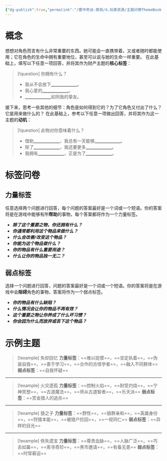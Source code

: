 ```yaml
---
{"dg-publish":true,"permalink":"/雾中奇谈-房规/4.玩家资源/主题问卷ThemeBook/1.起源主题/6.财产/"}
---
```


# 概念
想想对角色而言有什么非常重要的东西。她可能会一直携带着，又或者随时都能使用；它在角色的生命中拥有重要地位，甚至可以说与她的生命一样重要。
在此基础上，填写以下任意一项回答，并将其作为财产主题的**核心标签**：
>[!question] 你拥有什么？
>- 我从不会放下▁▁▁▁▁▁。
>- 我心爱的▁▁▁▁▁▁。
>- ▁▁▁▁▁▁如同我的挚友。

接下来，思考一些其他的细节：角色是如何得到它的？为了它角色又付出了什么？它是用来做什么的？
在此基础上，参考以下任意一项做出回答，并将其作为这一主题的**动机**：
>[!question] 此物对你意味着什么？
>- 借助▁▁▁▁▁▁，我总有一天能够▁▁▁▁▁▁。
>- 除了▁▁▁▁▁▁，我还要更多▁▁▁▁▁▁。
>- 我拥有▁▁▁▁▁▁，正是为了▁▁▁▁▁▁。

# 标签问卷
## 力量标签
任意选择两个问题进行回答，每个问题的答案最好是一个词或一个短语。你的答案将是在游戏中能够有所**帮助**的事物，每个答案都将作为一个力量标签。

- ***除了这个重要之物，你还拥有什么？***
- ***你通常都利用这个物品来做什么？***
- ***什么会改善/改变这个物品？***
- ***你能为这个物品做什么？***
- ***你的物品有什么重要用途？***
- ***什么让你的物品独一无二？***

## 弱点标签
选择一个问题进行回答，问题的答案最好是一个词或一个短语。你的答案将是在游戏中会**阻碍**角色的事物，答案将作为一个弱点标签。

- ***你的物品有什么缺陷？***
- ***什么情况会让你的物品不再有效？***
- ***这个重要之物让你养成了什么坏习惯？***
- ***你会因为什么而放弃或丢下这个物品？***

# 示例主题
>[!example] 失却回忆
>**力量标签**：==难以捉摸==，==坚定执着==，==伪装自我==，==善于学习==，==合作的古怪学者==，==融入不同群体==
>**弱点标签**：==自我怀疑==

---

>[!example] 火灾遗孤
>**力量标签**：==控制火焰==，==耐受灼烧==，==宁神冥想==，==古道魔法==，==师从古道智者==，==乐天派==
>**弱点标签**：==赏金猎人的追杀==

---

>[!example] 狼之子
>**力量标签**：==野性==，==狼群亲和==，==英雄身份==，==狩猎本能==，==被猎户捡回==，==一视同仁==
>**弱点标签**：==异样的目光==

---

>[!example] 佚失遗宝
>**力量标签**：==尊贵血脉==，==人脉广泛==，==巧舌如簧==，==索寻奇珍==，==黑市邀请==，==有备无患==
>**弱点标签**：==时常窘迫==

